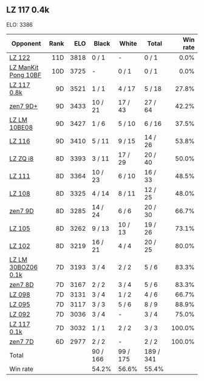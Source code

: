 ## LZ 117 0.4k ##

ELO: 3386

Opponent | Rank | ELO | Black | White | Total | Win rate
---------|-----:|----:|-------|-------|-------|-------:
[LZ 122](LZ%20122.md) | 11D | 3818 | 0 / 1 | - | 0 / 1 | 0.0%
[LZ ManKit Pong 10BF](LZ%20ManKit%20Pong%2010BF.md) | 10D | 3725 | - | 0 / 1 | 0 / 1 | 0.0%
[LZ 117 0.8k](LZ%20117%200.8k.md) | 9D | 3521 | 1 / 1 | 4 / 17 | 5 / 18 | 27.8%
[zen7 9D+](zen7%209D+.md) | 9D | 3433 | 10 / 21 | 17 / 43 | 27 / 64 | 42.2%
[LZ LM 10BE08](LZ%20LM%2010BE08.md) | 9D | 3427 | 1 / 6 | 5 / 10 | 6 / 16 | 37.5%
[LZ 116](LZ%20116.md) | 9D | 3410 | 5 / 11 | 9 / 15 | 14 / 26 | 53.8%
[LZ ZQ i8](LZ%20ZQ%20i8.md) | 8D | 3393 | 3 / 11 | 17 / 29 | 20 / 40 | 50.0%
[LZ 111](LZ%20111.md) | 8D | 3364 | 10 / 23 | 6 / 10 | 16 / 33 | 48.5%
[LZ 108](LZ%20108.md) | 8D | 3325 | 4 / 14 | 8 / 11 | 12 / 25 | 48.0%
[zen7 9D](zen7%209D.md) | 8D | 3285 | 14 / 24 | 6 / 6 | 20 / 30 | 66.7%
[LZ 105](LZ%20105.md) | 8D | 3262 | 9 / 13 | 10 / 13 | 19 / 26 | 73.1%
[LZ 102](LZ%20102.md) | 8D | 3219 | 16 / 21 | 4 / 4 | 20 / 25 | 80.0%
[LZ LM 30BOZ06 0.1k](LZ%20LM%2030BOZ06%200.1k.md) | 7D | 3193 | 3 / 4 | 2 / 2 | 5 / 6 | 83.3%
[zen7 8D](zen7%208D.md) | 7D | 3167 | 2 / 2 | 3 / 4 | 5 / 6 | 83.3%
[LZ 098](LZ%20098.md) | 7D | 3131 | 3 / 4 | 1 / 2 | 4 / 6 | 66.7%
[LZ 095](LZ%20095.md) | 7D | 3117 | 3 / 3 | 5 / 6 | 8 / 9 | 88.9%
[LZ 092](LZ%20092.md) | 7D | 3036 | 3 / 4 | - | 3 / 4 | 75.0%
[LZ 117 0.1k](LZ%20117%200.1k.md) | 7D | 3032 | 1 / 1 | 2 / 2 | 3 / 3 | 100.0%
[zen7 7D](zen7%207D.md) | 6D | 2977 | 2 / 2 | - | 2 / 2 | 100.0%
Total | | | 90 / 166 | 99 / 175 | 189 / 341 | 
Win rate| | | 54.2% | 56.6% | 55.4% | 

